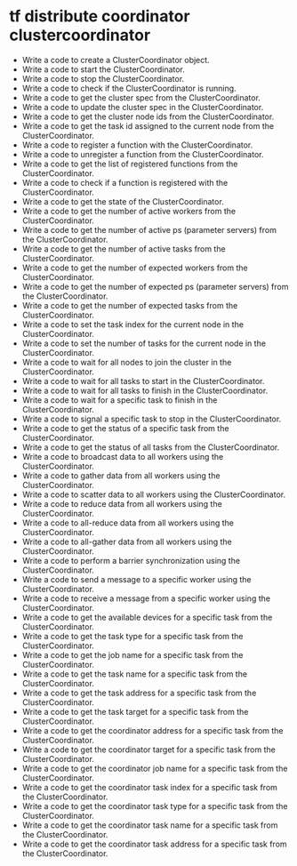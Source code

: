 # tf distribute coordinator clustercoordinator

- Write a code to create a ClusterCoordinator object.
- Write a code to start the ClusterCoordinator.
- Write a code to stop the ClusterCoordinator.
- Write a code to check if the ClusterCoordinator is running.
- Write a code to get the cluster spec from the ClusterCoordinator.
- Write a code to update the cluster spec in the ClusterCoordinator.
- Write a code to get the cluster node ids from the ClusterCoordinator.
- Write a code to get the task id assigned to the current node from the ClusterCoordinator.
- Write a code to register a function with the ClusterCoordinator.
- Write a code to unregister a function from the ClusterCoordinator.
- Write a code to get the list of registered functions from the ClusterCoordinator.
- Write a code to check if a function is registered with the ClusterCoordinator.
- Write a code to get the state of the ClusterCoordinator.
- Write a code to get the number of active workers from the ClusterCoordinator.
- Write a code to get the number of active ps (parameter servers) from the ClusterCoordinator.
- Write a code to get the number of active tasks from the ClusterCoordinator.
- Write a code to get the number of expected workers from the ClusterCoordinator.
- Write a code to get the number of expected ps (parameter servers) from the ClusterCoordinator.
- Write a code to get the number of expected tasks from the ClusterCoordinator.
- Write a code to set the task index for the current node in the ClusterCoordinator.
- Write a code to set the number of tasks for the current node in the ClusterCoordinator.
- Write a code to wait for all nodes to join the cluster in the ClusterCoordinator.
- Write a code to wait for all tasks to start in the ClusterCoordinator.
- Write a code to wait for all tasks to finish in the ClusterCoordinator.
- Write a code to wait for a specific task to finish in the ClusterCoordinator.
- Write a code to signal a specific task to stop in the ClusterCoordinator.
- Write a code to get the status of a specific task from the ClusterCoordinator.
- Write a code to get the status of all tasks from the ClusterCoordinator.
- Write a code to broadcast data to all workers using the ClusterCoordinator.
- Write a code to gather data from all workers using the ClusterCoordinator.
- Write a code to scatter data to all workers using the ClusterCoordinator.
- Write a code to reduce data from all workers using the ClusterCoordinator.
- Write a code to all-reduce data from all workers using the ClusterCoordinator.
- Write a code to all-gather data from all workers using the ClusterCoordinator.
- Write a code to perform a barrier synchronization using the ClusterCoordinator.
- Write a code to send a message to a specific worker using the ClusterCoordinator.
- Write a code to receive a message from a specific worker using the ClusterCoordinator.
- Write a code to get the available devices for a specific task from the ClusterCoordinator.
- Write a code to get the task type for a specific task from the ClusterCoordinator.
- Write a code to get the job name for a specific task from the ClusterCoordinator.
- Write a code to get the task name for a specific task from the ClusterCoordinator.
- Write a code to get the task address for a specific task from the ClusterCoordinator.
- Write a code to get the task target for a specific task from the ClusterCoordinator.
- Write a code to get the coordinator address for a specific task from the ClusterCoordinator.
- Write a code to get the coordinator target for a specific task from the ClusterCoordinator.
- Write a code to get the coordinator job name for a specific task from the ClusterCoordinator.
- Write a code to get the coordinator task index for a specific task from the ClusterCoordinator.
- Write a code to get the coordinator task type for a specific task from the ClusterCoordinator.
- Write a code to get the coordinator task name for a specific task from the ClusterCoordinator.
- Write a code to get the coordinator task address for a specific task from the ClusterCoordinator.